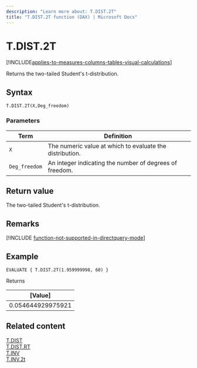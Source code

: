 ```yaml
---
description: "Learn more about: T.DIST.2T"
title: "T.DIST.2T function (DAX) | Microsoft Docs"
---
```

# T.DIST.2T

[!INCLUDE[applies-to-measures-columns-tables-visual-calculations](includes/applies-to-measures-columns-tables-visual-calculations.md)]

Returns the two-tailed Student's t-distribution.
  
## Syntax  
  
```dax
T.DIST.2T(X,Deg_freedom)
```
  
### Parameters  
  
|Term|Definition|  
|--------|--------------|  
|`X`|The numeric value at which to evaluate the distribution.|  
|`Deg_freedom` |An integer indicating the number of degrees of freedom.|
  
## Return value

The two-tailed Student's t-distribution.

## Remarks

[!INCLUDE [function-not-supported-in-directquery-mode](includes/function-not-supported-in-directquery-mode.md)]

## Example  
  
```dax
EVALUATE { T.DIST.2T(1.959999998, 60) }
```

Returns

|[Value]  |
|---------|
|0.054644929975921     |

## Related content  

[T.DIST](t-dist-function-dax.md)  
[T.DIST.RT](t-dist-rt-function-dax.md)  
[T.INV](t-inv-function-dax.md)  
[T.INV.2t](t-inv-2t-function-dax.md)  
  
